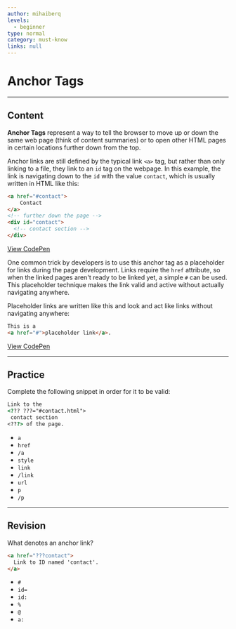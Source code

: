 ```yaml
---
author: mihaiberq
levels:
  - beginner
type: normal
category: must-know
links: null
---
```


# Anchor Tags


---

## Content

**Anchor Tags** represent a way to tell the browser to move up or down the same web page (think of content summaries) or to open other HTML pages in certain locations further down from the top.

Anchor links are still defined by the typical link `<a>` tag, but rather than only linking to a file, they link to an `id` tag on the webpage. In this example, the link is navigating down to the `id` with the value `contact`, which is usually written in HTML like this:

```html
<a href="#contact">
    Contact
</a>
<!-- further down the page -->
<div id="contact">
  <!-- contact section -->
</div>

```

[View CodePen](https://codepen.io/enkidevs/pen/Zjegoq)

One common trick by developers is to use this anchor tag as a placeholder for links during the page development. Links require the `href` attribute, so when the linked pages aren't ready to be linked yet, a simple `#` can be used. This placeholder technique makes the link valid and active without actually navigating anywhere.

Placeholder links are written like this and look and act like links without navigating anywhere:

```html
This is a
<a href="#">placeholder link</a>.
```

[View CodePen](https://codepen.io/enkidevs/pen/NBpQzw)


---

## Practice

Complete the following snippet in order for it to be valid:

```html
Link to the
<??? ???="#contact.html">
 contact section
<???> of the page.
```

* `a`
* `href`
* `/a`
* `style`
* `link`
* `/link`
* `url`
* `p`
* `/p`


---

## Revision

What denotes an anchor link?

```html
<a href="???contact">
  Link to ID named 'contact'.
</a>
```

* `#`
* `id=`
* `id:`
* `%`
* `@`
* `a:`
